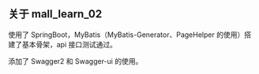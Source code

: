 ## 关于 mall_learn_02

使用了 SpringBoot，MyBatis（MyBatis-Generator、PageHelper 的使用）搭建了基本骨架，api 接口测试通过。

添加了 Swagger2 和 Swagger-ui 的使用。